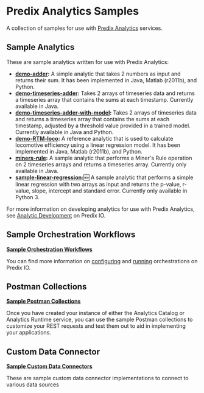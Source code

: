 # Predix Analytics Samples

A collection of samples for use with [Predix Analytics](https://docs.predix.io/en-US/content/service/analytics_services/analytics_framework/) services.

## Sample Analytics

These are sample analytics written for use with Predix Analytics:

- **[demo-adder](analytics/demo-adder):** A simple analytic that takes 2 numbers as input and returns their sum. It has been implemented in Java, Matlab (r2011b), and Python.
- **[demo-timeseries-adder](analytics/demo-timeseries-adder-java):** Takes 2 arrays of timeseries data and returns a timeseries array that contains the sums at each timestamp. Currently available in Java.
- **[demo-timeseries-adder-with-model](analytics/demo-timeseries-adder-with-model):** Takes 2 arrays of timeseries data and returns a timeseries array that contains the sums at each timestamp, adjusted by a threshold value provided in a trained model. Currently available in Java and Python.
- **[demo-RTM-loco](analytics/demo-RTM-loco):** A reference analytic that is used to calculate locomotive efficiency using a linear regression model. It has been implemented in Java, Matlab (r2011b), and Python.
- **[miners-rule](analytics/miners-rule):** A sample analytic that performs a Miner's Rule operation on 2 timeseries arrays and returns a timeseries array. Currently only available in Java.
- **[sample-linear-regression](analytics/sample-linear-regression):**:new:  A sample analytic that performs a simple linear regression with two arrays as input and returns the p-value, r-value, slope, intercept and standard error. Currently only available in Python 3. 

For more information on developing analytics for use with Predix Analytics, see [Analytic Development](https://docs.predix.io/en-US/content/service/analytics_services/analytics_framework/analytic-development) on Predix IO. 

## Sample Orchestration Workflows

**[Sample Orchestration Workflows](orchestrations)**

You can find more information on [configuring](https://docs.predix.io/en-US/content/service/analytics_services/analytics_framework/orchestration-configuration) and [running](https://docs.predix.io/en-US/content/service/analytics_services/analytics_framework/orchestration-execution) orchestrations on Predix IO.

## Postman Collections

**[Sample Postman Collections](postman)**

Once you have created your instance of either the Analytics Catalog or Analytics Runtime service, you can use the sample Postman collections to customize your REST requests and test them out to aid in implementing your applications.

## Custom Data Connector

**[Sample Custom Data Connectors](custom-data-connector)**

These are sample custom data connector implementations to connect to various data sources
